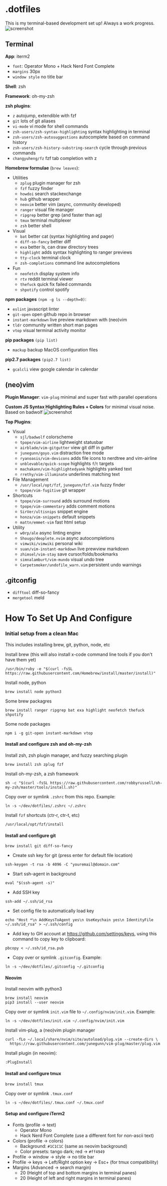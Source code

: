 # .dotfiles
This is my terminal-based development set up! Always a work progress.
![screenshot](media/main.png)

## Terminal
**App**: iterm2
- `font`: Operator Mono + Hack Nerd Font Complete
- `margins` 30px
- `window style` no title bar

**Shell**: zsh

**Framework**: oh-my-zsh

**zsh plugins**:
- `z` autojump, extendible with fzf
- `git` lots of git aliases
- `vi-mode` vi mode for shell commands
- `zsh-users/zsh-syntax-highlighting` syntax highlighting in terminal
- `zsh-users/zsh-autosuggestions` autocomplete based on command history
- `zsh-users/zsh-history-substring-search` cycle through previous commands
- `changyuheng/fz` fzf tab completion with z

**Homebrew formulae** (`brew leaves`):
- Utilities
  - `zplug` plugin manager for zsh
  - `fzf` fuzzy finder
  - `howdoi` search stackexchange
  - `hub` github wrapper
  - `neovim` better vim (async, community developed)
  - `ranger` visual file manager
  - `ripgrep` better grep (and faster than ag)
  - `tmux` terminal multiplexer
  - `zsh` better shell
- Visual
  - `bat` better cat (syntax highlighting and pager)
  - `diff-so-fancy` better diff
  - `exa` better ls, can draw directory trees
  - `highlight` adds syntax highlighting to ranger previews
  - `tty-clock` terminal clock
  - `zsh-completions` command line autocompletions
- Fun
  - `neofetch` display system info
  - `rtv` reddit terminal viewer
  - `thefuck` quick fix failed commands
  - `shpotify` control spotify

**npm packages** `(npm -g ls --depth=0)`:
- `eslint` javascript linter
- `git-open` open github repo in browser
- `instant-markdown` live preview markdown with (neo)vim
- `tldr` community written short man pages
- `vtop` visual terminal activity monitor

**pip packages** `(pip list)`
- `mackup` backup MacOS configuration files

**pip2.7 packages** `(pip2.7 list)`
- `gcalcli` view google calendar in calendar

## (neo)vim
**Plugin Manager**: `vim-plug` minimal and super fast with parallel operations

**Custom JS Syntax Highlighting Rules + Colors** for minimal visual noise. Based on badwolf
![screenshot](media/javascript-syntax.png)

**Top Plugins**:
- Visual
  - `sjl/badwolf` colorscheme
  - `tpope/vim-airline` lightweight statusbar
  - `airblade/vim-gitgutter` view git diff in gutter
  - `junegunn/goyo.vim` distraction free mode
  - `ryanoasis/vim-devicons` adds file icons to nerdtree and vim-airline
  - `unblevable/quick-scope` highlights `f`/`t` targets
  - `machakann/vim-highlightedyank` highlights yanked text
  - `rrethy/vim-illuminate` underlines matching text
- File Management
  - `/usr/local/opt/fzf`, `junegunn/fzf.vim` fuzzy finder
  - `tpope/vim-fugitive` git wrapper
- Shortcuts
  - `tpope/vim-surround` adds surround motions
  - `tpope/vim-commentary` adds comment motions
  - `SirVer/ultisnips` snippet engine
  - `honza/vim-snippets` default snippets
  - `mattn/emmet-vim` fast html setup
- Utility
  - `w0rp/ale` async linting engine
  - `Shougo/deoplete.nvim` async autocompletions
  - `vimwiki/vimwiki` personal wiki
  - `suan/vim-instant-markdown` live prewview markdown
  - `zhimsel/vim-stay` save cursor/folds/bookmarks
  - `simnalamburt/vim-mundo` visual undo tree
  - `Carpetsmoker/undofile_warn.vim` persistent undo warnings

## .gitconfig
- `difftool` diff-so-fancy
- `mergetool` meld

# How To Set Up And Configure
### Initial setup from a clean Mac
This includes installing brew, git, python, node, etc

Install brew (this will also install x-code command line tools if you don't have them yet)
```
/usr/bin/ruby -e "$(curl -fsSL https://raw.githubusercontent.com/Homebrew/install/master/install)"
```
Install node, python
```
brew install node python3
```
Some brew packagres
```
brew install ranger ripgrep bat exa highlight neofetch thefuck shpotify
```
Some node packages
```
npm i -g git-open instant-markdown vtop
```

#### Install and configure zsh and oh-my-zsh
Install zsh, zsh plugin manager, and fuzzy searching plugin
```
brew install zsh zplug fzf
```
Install oh-my-zsh, a zsh framework
```
sh -c "$(curl -fsSL https://raw.githubusercontent.com/robbyrussell/oh-my-zsh/master/tools/install.sh)"
```
Copy over or symlink `.zshrc` from this repo. Example:
```
ln -s ~/dev/dotfiles/.zshrc ~/.zshrc
```
Install `fzf` shortcuts (ctr-r, ctr-t, etc)
```
/usr/local/opt/fzf/install
```

#### Install and configure git
```
brew install git diff-so-fancy
```
- Create ssh key for git (press enter for default file location)
```
ssh-keygen -t rsa -b 4096 -C "youremail@domain.com"
```

- Start ssh-agent in background
```
eval "$(ssh-agent -s)"
```

- Add SSH key
```
ssh-add ~/.ssh/id_rsa
```

- Set config file to automatically load key
```
echo "Host *\n AddKeysToAgent yes\n UseKeychain yes\n IdentityFile ~/.ssh/id_rsa" > ~/.ssh/config
```

- Add key to GH account at  https://github.com/settings/keys, using this command to copy key to clipboard:
```
pbcopy < ~/.ssh/id_rsa.pub
```
- Copy over or symlink `.gitconfig`. Example:
```
ln -s ~/dev/dotfiles/.gitconfig ~/.gitconfig
```

#### Neovim
Install neovim with python3

```
brew install neovim
pip3 install --user neovim
```
Copy over or symlink `init.vim` file to `~/.config/nvim/init.vim`. Example:
```
ln -s ~/dev/dotfiles/init.vim ~/.config/nvim/init.vim
```
Install vim-plug, a (neo)vim plugin manager
```
curl -fLo ~/.local/share/nvim/site/autoload/plug.vim --create-dirs \
  https://raw.githubusercontent.com/junegunn/vim-plug/master/plug.vim
```
Install plugin (in neovim):
```
:PlugInstall
```

#### Install and configure tmux
```
brew install tmux
```
Copy over or symlink `.tmux.conf`
```
ln -s ~/dev/dotfiles/.tmux.conf ~/.tmux.conf
```

#### Setup and configure iTerm2
- Fonts (profile -> text)
  - Operator Mono
  - Hack Nerd Font Complete (use a different font for non-ascii text)
- Colors (profile -> colors)
  - Background: `#1C1C1C` (same as neovim background)
  - Color presets: tango dark; red -> `#ff4949`
- Profile -> window -> style -> no title bar
- Profile -> keys -> Left/Right option key -> Esc+ (for tmux compatibility)
- Margins (Advanced -> search margin)
  - 20 (Height of top and bottom margins in terminal panes)
  - 20 (Height of left and right margins in terminal panes)
